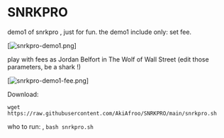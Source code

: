 # SNRKPRO
demo1 of snrkpro , just for fun.
the demo1 include only: set fee.

[![snrkpro-demo1.png](https://i.postimg.cc/KYtvP6Q2/snrkpro-demo1.png)]

play with fees as Jordan Belfort in The Wolf of Wall Street (edit those parameters, be a shark !)

[![snrkpro-demo1-fee.png](https://i.postimg.cc/t4pj0sNL/snrkpro-demo1-fee.png)]

Download:

`wget https://raw.githubusercontent.com/AkiAfroo/SNRKPRO/main/snrkpro.sh`


who to run: , `bash snrkpro.sh`
